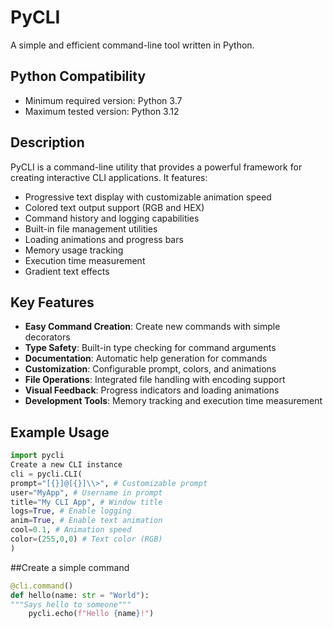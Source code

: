 # PyCLI

A simple and efficient command-line tool written in Python.

## Python Compatibility

- Minimum required version: Python 3.7
- Maximum tested version: Python 3.12

## Description

PyCLI is a command-line utility that provides a powerful framework for creating interactive CLI applications. It features:

- Progressive text display with customizable animation speed
- Colored text output support (RGB and HEX)
- Command history and logging capabilities
- Built-in file management utilities
- Loading animations and progress bars
- Memory usage tracking
- Execution time measurement
- Gradient text effects

## Key Features

- **Easy Command Creation**: Create new commands with simple decorators
- **Type Safety**: Built-in type checking for command arguments
- **Documentation**: Automatic help generation for commands
- **Customization**: Configurable prompt, colors, and animations
- **File Operations**: Integrated file handling with encoding support
- **Visual Feedback**: Progress indicators and loading animations
- **Development Tools**: Memory tracking and execution time measurement

## Example Usage
```python
import pycli
Create a new CLI instance
cli = pycli.CLI(
prompt="[{}]@[{}]\\>", # Customizable prompt
user="MyApp", # Username in prompt
title="My CLI App", # Window title
logs=True, # Enable logging
anim=True, # Enable text animation
cool=0.1, # Animation speed
color=(255,0,0) # Text color (RGB)
)
```

##Create a simple command

```python
@cli.command()
def hello(name: str = "World"):
"""Says hello to someone"""
    pycli.echo(f"Hello {name}!")
```
